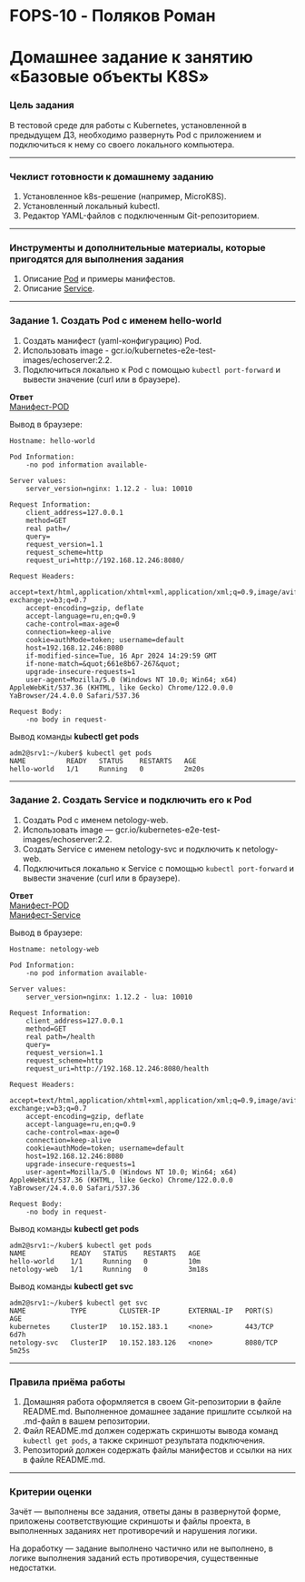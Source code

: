 # FOPS-10 - Поляков Роман

# Домашнее задание к занятию «Базовые объекты K8S»

### Цель задания

В тестовой среде для работы с Kubernetes, установленной в предыдущем ДЗ, необходимо развернуть Pod с приложением и подключиться к нему со своего локального компьютера. 

------

### Чеклист готовности к домашнему заданию

1. Установленное k8s-решение (например, MicroK8S).
2. Установленный локальный kubectl.
3. Редактор YAML-файлов с подключенным Git-репозиторием.

------

### Инструменты и дополнительные материалы, которые пригодятся для выполнения задания

1. Описание [Pod](https://kubernetes.io/docs/concepts/workloads/pods/) и примеры манифестов.
2. Описание [Service](https://kubernetes.io/docs/concepts/services-networking/service/).

------

### Задание 1. Создать Pod с именем hello-world

1. Создать манифест (yaml-конфигурацию) Pod.
2. Использовать image - gcr.io/kubernetes-e2e-test-images/echoserver:2.2.
3. Подключиться локально к Pod с помощью `kubectl port-forward` и вывести значение (curl или в браузере).

**Ответ**  
[Манифест-POD](https://github.com/bag2000/devops-netology/blob/main/12-kuber/1.2/files/pod-hellow-world.yaml)  
  
Вывод в браузере:  
```
Hostname: hello-world

Pod Information:
	-no pod information available-

Server values:
	server_version=nginx: 1.12.2 - lua: 10010

Request Information:
	client_address=127.0.0.1
	method=GET
	real path=/
	query=
	request_version=1.1
	request_scheme=http
	request_uri=http://192.168.12.246:8080/

Request Headers:
	accept=text/html,application/xhtml+xml,application/xml;q=0.9,image/avif,image/webp,image/apng,*/*;q=0.8,application/signed-exchange;v=b3;q=0.7  
	accept-encoding=gzip, deflate  
	accept-language=ru,en;q=0.9  
	cache-control=max-age=0  
	connection=keep-alive  
	cookie=authMode=token; username=default  
	host=192.168.12.246:8080  
	if-modified-since=Tue, 16 Apr 2024 14:29:59 GMT  
	if-none-match=&quot;661e8b67-267&quot;  
	upgrade-insecure-requests=1  
	user-agent=Mozilla/5.0 (Windows NT 10.0; Win64; x64) AppleWebKit/537.36 (KHTML, like Gecko) Chrome/122.0.0.0 YaBrowser/24.4.0.0 Safari/537.36  

Request Body:
	-no body in request-
```  
  
Вывод команды **kubectl get pods**  
```
adm2@srv1:~/kuber$ kubectl get pods
NAME          READY   STATUS    RESTARTS   AGE
hello-world   1/1     Running   0          2m20s
```  
------

### Задание 2. Создать Service и подключить его к Pod

1. Создать Pod с именем netology-web.
2. Использовать image — gcr.io/kubernetes-e2e-test-images/echoserver:2.2.
3. Создать Service с именем netology-svc и подключить к netology-web.
4. Подключиться локально к Service с помощью `kubectl port-forward` и вывести значение (curl или в браузере).
  
**Ответ**  
[Манифест-POD](https://github.com/bag2000/devops-netology/blob/main/12-kuber/1.2/files/pod-netology-web.yaml)  
[Манифест-Service](https://github.com/bag2000/devops-netology/blob/main/12-kuber/1.2/files/service-netology-web.yaml)  
  
Вывод в браузере:  

```
Hostname: netology-web

Pod Information:
	-no pod information available-

Server values:
	server_version=nginx: 1.12.2 - lua: 10010

Request Information:
	client_address=127.0.0.1
	method=GET
	real path=/health
	query=
	request_version=1.1
	request_scheme=http
	request_uri=http://192.168.12.246:8080/health

Request Headers:
	accept=text/html,application/xhtml+xml,application/xml;q=0.9,image/avif,image/webp,image/apng,*/*;q=0.8,application/signed-exchange;v=b3;q=0.7  
	accept-encoding=gzip, deflate  
	accept-language=ru,en;q=0.9  
	cache-control=max-age=0  
	connection=keep-alive  
	cookie=authMode=token; username=default  
	host=192.168.12.246:8080  
	upgrade-insecure-requests=1  
	user-agent=Mozilla/5.0 (Windows NT 10.0; Win64; x64) AppleWebKit/537.36 (KHTML, like Gecko) Chrome/122.0.0.0 YaBrowser/24.4.0.0 Safari/537.36  

Request Body:
	-no body in request-
```  
  
Вывод команды **kubectl get pods**  
```
adm2@srv1:~/kuber$ kubectl get pods
NAME           READY   STATUS    RESTARTS   AGE
hello-world    1/1     Running   0          10m
netology-web   1/1     Running   0          3m18s
```  
  
Вывод команды **kubectl get svc**  
```
adm2@srv1:~/kuber$ kubectl get svc
NAME           TYPE        CLUSTER-IP       EXTERNAL-IP   PORT(S)    AGE
kubernetes     ClusterIP   10.152.183.1     <none>        443/TCP    6d7h
netology-svc   ClusterIP   10.152.183.126   <none>        8080/TCP   5m25s
```  
------

### Правила приёма работы

1. Домашняя работа оформляется в своем Git-репозитории в файле README.md. Выполненное домашнее задание пришлите ссылкой на .md-файл в вашем репозитории.
2. Файл README.md должен содержать скриншоты вывода команд `kubectl get pods`, а также скриншот результата подключения.
3. Репозиторий должен содержать файлы манифестов и ссылки на них в файле README.md.

------

### Критерии оценки
Зачёт — выполнены все задания, ответы даны в развернутой форме, приложены соответствующие скриншоты и файлы проекта, в выполненных заданиях нет противоречий и нарушения логики.

На доработку — задание выполнено частично или не выполнено, в логике выполнения заданий есть противоречия, существенные недостатки.
